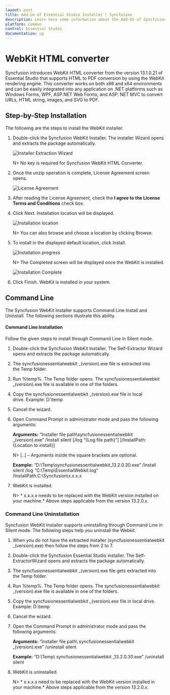 ```yaml
---
layout: post
title: Add-on of Essential Studio Installer | Syncfusion
description: Learn here some information about the Add-On of Syncfusion Essential Studio Installer and more details.
platform: common
control: Essential Studio
documentation: ug
---
```


# WebKit HTML converter

Syncfusion introduces WebKit HTML converter from the version 13.1.0.21 of Essential Studio that supports HTML to PDF conversion by using the WebKit rendering engine. This converter works on both x86 and x64 environments and can be easily integrated into any application on .NET platforms such as Windows Forms, WPF, ASP.NET Web Forms, and ASP. NET MVC to convert URLs, HTML string, images, and SVG to PDF.

## Step-by-Step Installation

The following are the steps to install the WebKit installer.

1. Double-click the Syncfusion WebKit Installer. The installer Wizard opens and extracts the package automatically. 

   ![Installer Extraction Wizard](Add-on_images/Step-by-Step-Installation_img1.png)

   

   N> No key is required for Syncfusion WebKit HTML Converter.

2. Once the unzip operation is complete, License Agreement screen opens.

   ![License Agreement](Add-on_images/Step-by-Step-Installation_img5.png)

3. After reading the License Agreement, check the **I agree to the License Terms and Conditions** check box.

4. Click Next. Installation location will be displayed.

   ![Installation location](Add-on_images/Step-by-Step-Installation_img6.png)

   N> You can also browse and choose a location by clicking Browse.

5. To install in the displayed default location, click Install.

   ![Installation progress](Add-on_images/Step-by-Step-Installation_img8.png)
   
   N> The Completed screen will be displayed once the WebKit is installed.
   
   ![Installation Complete](Add-on_images/Step-by-Step-Installation_img10.png)

6. Click Finish. WebKit is installed in your system.

## Command Line 

The Syncfusion WebKit Installer supports Command Line Install and Uninstall. The following sections illustrate this ability. 

#### Command Line Installation

Follow the given steps to install through Command Line in Silent mode.

1. Double-click the Syncfusion WebKit Installer. The Self-Extractor Wizard opens and extracts the package automatically.
2. The syncfusionessentialwebkit _(version).exe file is extracted into the Temp folder. 
3. Run %temp%. The Temp folder opens. The syncfusionessentialwebkit _(version).exe file is available in one of the folders.
4. Copy the syncfusionessentialwebkit _(version).exe file in local drive. Example: D:\temp
5. Cancel the wizard.
6. Open Command Prompt in administrator mode and pass the following arguments:

   **Arguments:** “Installer file path\syncfusionessentialwebkit _(version).exe” /Install silent [/log “{Log file path}”] [/InstallPath:{Location to install}]

   N> [..] – Arguments inside the square brackets are optional.

   **Example:** “D:\Temp\syncfusionessentialwebkit_13.2.0.30.exe” /Install silent /log “C:\Temp\EssentialWebkit.log” /InstallPath:C:\Syncfusion\x.x.x.x 

7. WebKit is installed.
    
	N> * x.x.x.x needs to be replaced with the WebKit version installed on your machine.* Above steps applicable from the version 13.2.0.x.
   
### Command Line Uninstallation

Syncfusion WebKit Installer supports uninstalling through Command Line in Silent mode. The following steps help you uninstall the Webkit. 

1. When you do not have the extracted installer (syncfusionessentialwebkit _(version).exe) then follow the steps from 2 to 7.
2. Double-click the Syncfusion Essential Studio installer. The Self-ExtractorWizard opens and extracts the package automatically.
3. The syncfusionessentialwebkit _(version).exe file gets extracted into the Temp folder.
4. Run %temp%. The Temp folder opens. The syncfusionessentialwebkit _(version).exe file is available in one of the folders.
5. Copy the syncfusionessentialwebkit _(version).exe file in local drive. Example: D:\temp
6. Cancel the wizard.
7. Open the Command Prompt in administrator mode and pass the following arguments: 

   **Arguments:** “Installer file path\ syncfusionessentialwebkit _(version).exe” /uninstall silent 

    **Example:** “D:\Temp\ syncfusionessentialwebkit _13.2.0.30.exe" /uninstall silent

8. WebKit is uninstalled.
    
	N> * x.x.x.x need to be replaced with the WebKit version installed in your machine.* Above steps applicable from the version 13.2.0.x.		